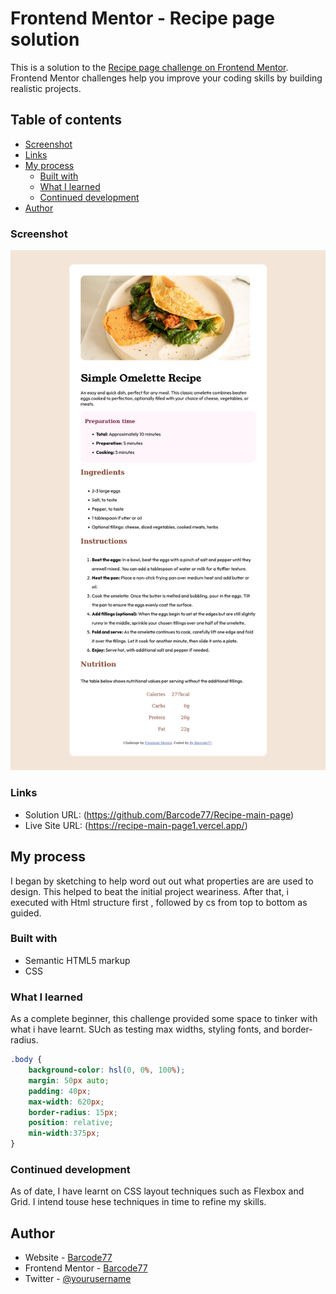 # Frontend Mentor - Recipe page solution

This is a solution to the [Recipe page challenge on Frontend Mentor](https://www.frontendmentor.io/challenges/recipe-page-KiTsR8QQKm). Frontend Mentor challenges help you improve your coding skills by building realistic projects. 

## Table of contents
  - [Screenshot](#screenshot)
  - [Links](#links)
- [My process](#my-process)
  - [Built with](#built-with)
  - [What I learned](#what-i-learned)
  - [Continued development](#continued-development)
- [Author](#author)


### Screenshot

![screenshot](./assets/images/Screenshot%20Frontend%20Mentor%20Recipe%20page.png)


### Links

- Solution URL: (https://github.com/Barcode77/Recipe-main-page)
- Live Site URL: (https://recipe-main-page1.vercel.app/)

## My process
I began by sketching to help word out out what properties are are used to design. This helped to beat the initial project weariness. After that, i executed with Html structure first , followed by cs from top to bottom as guided.

### Built with

- Semantic HTML5 markup
- CSS 


### What I learned

As a complete beginner, this challenge provided some space to tinker with what i have learnt. SUch as testing max widths, styling fonts, and border-radius.


```css
.body {
    background-color: hsl(0, 0%, 100%);
    margin: 50px auto;
    padding: 40px;
    max-width: 620px;
    border-radius: 15px;
    position: relative;
    min-width:375px;
}
```


### Continued development

As of date, I have learnt on CSS layout techniques such as Flexbox and Grid. I intend touse hese techniques in time to refine my skills.

## Author

- Website - [Barcode77](https://barcode77.github.io/mywebsite/)
- Frontend Mentor - [Barcode77](https://www.frontendmentor.io/profile/yourusername)
- Twitter - [@yourusername](https://www.frontendmentor.io/profile/Barcode77)



